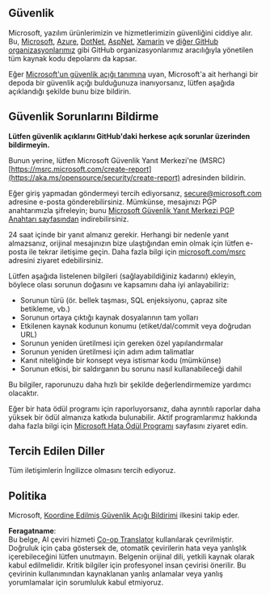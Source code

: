 <!--
CO_OP_TRANSLATOR_METADATA:
{
  "original_hash": "a583f49d359c7ebba61433e4dfcd05a9",
  "translation_date": "2025-08-26T07:18:31+00:00",
  "source_file": "SECURITY.md",
  "language_code": "tr"
}
-->
## Güvenlik

Microsoft, yazılım ürünlerimizin ve hizmetlerimizin güvenliğini ciddiye alır. Bu, [Microsoft](https://github.com/Microsoft), [Azure](https://github.com/Azure), [DotNet](https://github.com/dotnet), [AspNet](https://github.com/aspnet), [Xamarin](https://github.com/xamarin) ve [diğer GitHub organizasyonlarımız](https://opensource.microsoft.com/) gibi GitHub organizasyonlarımız aracılığıyla yönetilen tüm kaynak kodu depolarını da kapsar.

Eğer [Microsoft'un güvenlik açığı tanımına](https://aka.ms/opensource/security/definition) uyan, Microsoft'a ait herhangi bir depoda bir güvenlik açığı bulduğunuza inanıyorsanız, lütfen aşağıda açıklandığı şekilde bunu bize bildirin.

## Güvenlik Sorunlarını Bildirme

**Lütfen güvenlik açıklarını GitHub'daki herkese açık sorunlar üzerinden bildirmeyin.**

Bunun yerine, lütfen Microsoft Güvenlik Yanıt Merkezi'ne (MSRC) [https://msrc.microsoft.com/create-report](https://aka.ms/opensource/security/create-report) adresinden bildirin.

Eğer giriş yapmadan göndermeyi tercih ediyorsanız, [secure@microsoft.com](mailto:secure@microsoft.com) adresine e-posta gönderebilirsiniz. Mümkünse, mesajınızı PGP anahtarımızla şifreleyin; bunu [Microsoft Güvenlik Yanıt Merkezi PGP Anahtarı sayfasından](https://aka.ms/opensource/security/pgpkey) indirebilirsiniz.

24 saat içinde bir yanıt almanız gerekir. Herhangi bir nedenle yanıt almazsanız, orijinal mesajınızın bize ulaştığından emin olmak için lütfen e-posta ile tekrar iletişime geçin. Daha fazla bilgi için [microsoft.com/msrc](https://aka.ms/opensource/security/msrc) adresini ziyaret edebilirsiniz.

Lütfen aşağıda listelenen bilgileri (sağlayabildiğiniz kadarını) ekleyin, böylece olası sorunun doğasını ve kapsamını daha iyi anlayabiliriz:

  * Sorunun türü (ör. bellek taşması, SQL enjeksiyonu, çapraz site betikleme, vb.)
  * Sorunun ortaya çıktığı kaynak dosyalarının tam yolları
  * Etkilenen kaynak kodunun konumu (etiket/dal/commit veya doğrudan URL)
  * Sorunun yeniden üretilmesi için gereken özel yapılandırmalar
  * Sorunun yeniden üretilmesi için adım adım talimatlar
  * Kanıt niteliğinde bir konsept veya istismar kodu (mümkünse)
  * Sorunun etkisi, bir saldırganın bu sorunu nasıl kullanabileceği dahil

Bu bilgiler, raporunuzu daha hızlı bir şekilde değerlendirmemize yardımcı olacaktır.

Eğer bir hata ödül programı için raporluyorsanız, daha ayrıntılı raporlar daha yüksek bir ödül almanıza katkıda bulunabilir. Aktif programlarımız hakkında daha fazla bilgi için [Microsoft Hata Ödül Programı](https://aka.ms/opensource/security/bounty) sayfasını ziyaret edin.

## Tercih Edilen Diller

Tüm iletişimlerin İngilizce olmasını tercih ediyoruz.

## Politika

Microsoft, [Koordine Edilmiş Güvenlik Açığı Bildirimi](https://aka.ms/opensource/security/cvd) ilkesini takip eder.

**Feragatname**:  
Bu belge, AI çeviri hizmeti [Co-op Translator](https://github.com/Azure/co-op-translator) kullanılarak çevrilmiştir. Doğruluk için çaba göstersek de, otomatik çevirilerin hata veya yanlışlık içerebileceğini lütfen unutmayın. Belgenin orijinal dili, yetkili kaynak olarak kabul edilmelidir. Kritik bilgiler için profesyonel insan çevirisi önerilir. Bu çevirinin kullanımından kaynaklanan yanlış anlamalar veya yanlış yorumlamalar için sorumluluk kabul etmiyoruz.